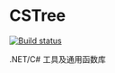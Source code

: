 # CSTree

[![Build status](https://github.com/zhaobingwang/CSTree/workflows/CSTree%20Release/badge.svg)](https://github.com/zhaobingwang/CSTree/actions)

.NET/C# 工具及通用函数库